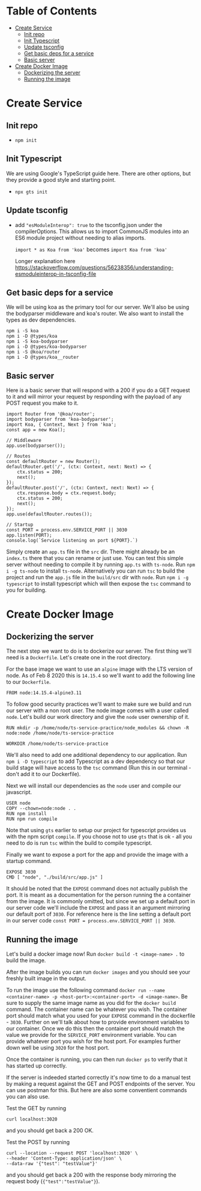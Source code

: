 # Table of Contents
- [Create Service](#create-service)
  * [Init repo](#init-repo)
  * [Init Typescript](#init-typescript)
  * [Update tsconfig](#update-tsconfig)
  * [Get basic deps for a service](#get-basic-deps-for-a-service)
  * [Basic server](#basic-server)
- [Create Docker Image](#create-docker-image)
  * [Dockerizing the server](#dockerizing-the-server)
  * [Running the image](#running-the-image)


# Create Service

## Init repo
- `npm init`

## Init Typescript
We are using Google's TypeScript guide here. There are other options, but they provide a good style and starting point.
- `npx gts init`

## Update tsconfig
- add `"esModuleInterop": true` to the tsconfig.json under the compilerOptions. This allows us to import CommonJS modules into an ES6 module project without needing to alias imports. 

    `import * as Koa from 'koa'` becomes `import Koa from 'koa'`

    Longer explanation here https://stackoverflow.com/questions/56238356/understanding-esmoduleinterop-in-tsconfig-file

## Get basic deps for a service
We will be using koa as the primary tool for our server. We'll also be using the bodyparser middleware and koa's router. We also want to install the types as dev dependencies. 
```
npm i -S koa
npm i -D @types/koa
npm i -S koa-bodyparser
npm i -D @types/koa-bodyparser
npm i -S @koa/router 
npm i -D @types/koa__router
```

## Basic server
Here is a basic server that will respond with a 200 if you do a GET request to it and will mirror your request by responding with the payload of any POST request you make to it.

```
import Router from '@koa/router';
import bodyparser from 'koa-bodyparser';
import Koa, { Context, Next } from 'koa';
const app = new Koa();

// Middleware
app.use(bodyparser());

// Routes
const defaultRouter = new Router();
defaultRouter.get('/', (ctx: Context, next: Next) => {
    ctx.status = 200;
    next();
});
defaultRouter.post('/', (ctx: Context, next: Next) => {
    ctx.response.body = ctx.request.body;
    ctx.status = 200;
    next();
});
app.use(defaultRouter.routes());

// Startup
const PORT = process.env.SERVICE_PORT || 3030
app.listen(PORT);
console.log(`Service listening on port ${PORT}.`)
```

Simply create an `app.ts` file in the `src` dir. There might already be an `index.ts` there that you can rename or just use. You can test this simple server without needing to compile it by running `app.ts` with `ts-node`. Run `npm i -g ts-node` to install `ts-node`. Alternatively you can run `tsc` to build the project and run the `app.js` file in the `build/src` dir with `node`. Run `npm i -g typescript` to install typescript which will then expose the `tsc` command to you for building.

# Create Docker Image

## Dockerizing the server
The next step we want to do is to dockerize our server. The first thing we'll need is a `Dockerfile`. Let's create one in the root directory.

For the base image we want to use an `alpine` image with the LTS version of node. As of Feb 8 2020 this is `14.15.4` so we'll want to add the following line to our `Dockerfile`.
```
FROM node:14.15.4-alpine3.11
``` 

To follow good security practices we'll want to make sure we build and run our server with a non root user. The node image comes with a user called `node`. Let's build our work directory and give the `node` user ownership of it. 
```
RUN mkdir -p /home/node/ts-service-practice/node_modules && chown -R node:node /home/node/ts-service-practice

WORKDIR /home/node/ts-service-practice
```

We'll also need to add one additional dependency to our application. Run `npm i -D typescript` to add Typescript as a dev dependency so that our build stage will have access to the `tsc` command  (Run this in our terminal - don't add it to our Dockerfile).

Next we will install our dependencies as the `node` user and compile our javascript.
```
USER node
COPY --chown=node:node . .
RUN npm install
RUN npm run compile
```

Note that using `gts` earlier to setup our project for typescript provides us with the npm script `compile`. If you choose not to use `gts` that is ok - all you need to do is run `tsc` within the build to compile typescript.

Finally we want to expose a port for the app and provide the image with a startup command.
```
EXPOSE 3030
CMD [ "node", "./build/src/app.js" ]
```

It should be noted that the `EXPOSE` command does not actually publish the port. It is meant as a documentation for the person running the a container from the image. It is commonly omitted, but since we set up a default port in our server code we'll include the `EXPOSE` and pass it an argument mirroring our default port of `3030`. For reference here is the line setting a default port in our server code `const PORT = process.env.SERVICE_PORT || 3030`.

## Running the image
Let's build a docker image now! Run `docker build -t <image-name> .` to build the image.

After the image builds you can run `docker images` and you should see your freshly built image in the output.

To run the image use the following command `docker run --name <container-name> -p <host-port>:<container-port> -d <image-name>`. Be sure to supply the same image name as you did for the `docker build` command. The container name can be whatever you wish. The container port should match what you used for your `EXPOSE` command in the dockerfile - `3030`. Further on we'll talk about how to provide environment variables to our container. Once we do this then the container port should match the value we provide for the `SERVICE_PORT` environment variable. You can provide whatever port you wish for the host port. For examples further down well be using `3020` for the host port.

Once the container is running, you can then run `docker ps` to verify that it has started up correctly.

If the server is indeeded started correctly it's now time to do a manual test by making a request against the GET and POST endpoints of the server. You can use postman for this. But here are also some conventient commands you can also use.

Test the GET by running
```
curl localhost:3020
```
and you should get back a 200 OK.

Test the POST by running
```
curl --location --request POST 'localhost:3020' \
--header 'Content-Type: application/json' \
--data-raw '{"test": "testValue"}'
```
and you should get back a 200 with the response body mirroring the request body (`{"test":"testValue"}`).
